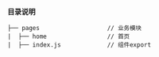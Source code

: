 ****目录说明****
```
├── pages                   // 业务模块
|  ├── home                 // 首页
|  ├── index.js             // 组件export
```